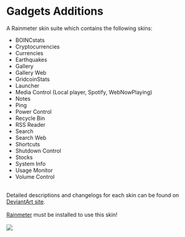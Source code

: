 # Gadgets Additions
A Rainmeter skin suite which contains the following skins:

<ul>
<li>BOINCstats</li>
<li>Cryptocurrencies</li>
<li>Currencies</li>
<li>Earthquakes</li>
<li>Gallery</li>
<li>Gallery Web</li>
<li>GridcoinStats</li>
<li>Launcher</li>
<li>Media Control (Local player, Spotify, WebNowPlaying)</li>
<li>Notes</li>
<li>Ping</li>
<li>Power Control</li>
<li>Recycle Bin</li>
<li>RSS Reader</li>
<li>Search</li>
<li>Search Web</li>
<li>Shortcuts</li>
<li>Shutdown Control</li>
<li>Stocks</li>
<li>System Info</li>
<li>Usage Monitor</li>
<li>Volume Control</li>
</ul><br>
Detailed descriptions and changelogs for each skin can be found on <a href="http://fav.me/dc5kcz5">DeviantArt site</a>.<br>
<br>
<a href="https://www.rainmeter.net/">Rainmeter</a> must be installed to use this skin!<br>
<br>
<img src="https://forum.rainmeter.net/download/file.php?id=18963&mode=view">
